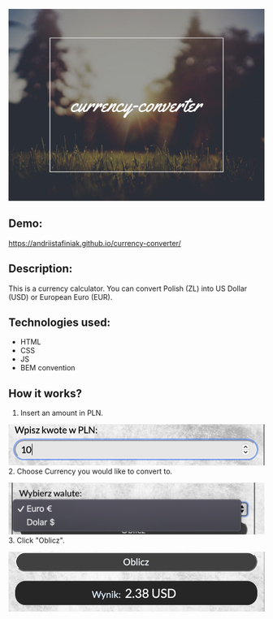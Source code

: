![Photo](images/share.png)
## Demo:
https://andriistafiniak.github.io/currency-converter/
## Description:
This is a currency calculator. You can convert Polish (ZL) into US Dollar (USD) or European Euro (EUR).
## Technologies used:
- HTML
- CSS
- JS
- BEM convention

## How it works?
1. Insert an amount in PLN.

![screenShot1](images/scrSh1.png)
2. Choose Currency you would like to convert to.

![screenShot2](images/scSh2.png)
3. Click "Oblicz".

![screenShot3](images/scSh3.png)
